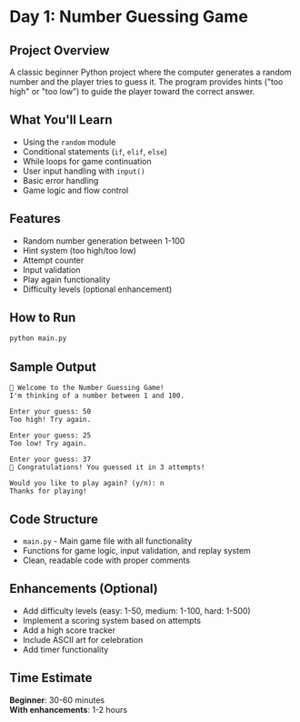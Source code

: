 # Day 1: Number Guessing Game

## Project Overview
A classic beginner Python project where the computer generates a random number and the player tries to guess it. The program provides hints ("too high" or "too low") to guide the player toward the correct answer.

## What You'll Learn
- Using the `random` module
- Conditional statements (`if`, `elif`, `else`)
- While loops for game continuation
- User input handling with `input()`
- Basic error handling
- Game logic and flow control

## Features
- Random number generation between 1-100
- Hint system (too high/too low)
- Attempt counter
- Input validation
- Play again functionality
- Difficulty levels (optional enhancement)

## How to Run
```bash
python main.py
```

## Sample Output
```
🎯 Welcome to the Number Guessing Game!
I'm thinking of a number between 1 and 100.

Enter your guess: 50
Too high! Try again.

Enter your guess: 25
Too low! Try again.

Enter your guess: 37
🎉 Congratulations! You guessed it in 3 attempts!

Would you like to play again? (y/n): n
Thanks for playing!
```

## Code Structure
- `main.py` - Main game file with all functionality
- Functions for game logic, input validation, and replay system
- Clean, readable code with proper comments

## Enhancements (Optional)
- Add difficulty levels (easy: 1-50, medium: 1-100, hard: 1-500)
- Implement a scoring system based on attempts
- Add a high score tracker
- Include ASCII art for celebration
- Add timer functionality

## Time Estimate
**Beginner**: 30-60 minutes  
**With enhancements**: 1-2 hours